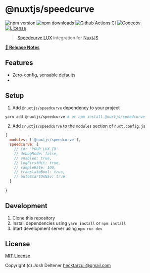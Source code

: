 # @nuxtjs/speedcurve

[![npm version][npm-version-src]][npm-version-href]
[![npm downloads][npm-downloads-src]][npm-downloads-href]
[![Github Actions CI][github-actions-ci-src]][github-actions-ci-href]
[![Codecov][codecov-src]][codecov-href]
[![License][license-src]][license-href]

> [Speedcurve LUX](https://speedcurve.com) integration for [NuxtJS](https://nuxtjs.org)

[📖 **Release Notes**](./CHANGELOG.md)

## Features
- Zero-config, sensable defaults
- 

## Setup

1. Add `@nuxtjs/speedcurve` dependency to your project

```bash
yarn add @nuxtjs/speedcurve # or npm install @nuxtjs/speedcurve
```

2. Add `@nuxtjs/speedcurve` to the `modules` section of `nuxt.config.js`

```js
{
  modules: ['@nuxtjs/speedcurve'],
  speedcurve: {
    // id: 'YOUR_LUX_ID'
    // debugMode: false,
    // enabled: true,
    // logFirstHit: true,
    // sampleRate: 100,
    // translateBool: true,
    // autoStartOnNav: true
  }
  
}
```
## Development

1. Clone this repository
2. Install dependencies using `yarn install` or `npm install`
3. Start development server using `npm run dev`

## License

[MIT License](./LICENSE)

Copyright (c) Josh Deltener <hecktarzuli@gmail.com>

<!-- Badges -->
[npm-version-src]: https://img.shields.io/npm/v/@nuxtjs/speedcurve/latest.svg
[npm-version-href]: https://npmjs.com/package/@nuxtjs/speedcurve

[npm-downloads-src]: https://img.shields.io/npm/dt/@nuxtjs/speedcurve.svg
[npm-downloads-href]: https://npmjs.com/package/@nuxtjs/speedcurve

[github-actions-ci-src]: https://github.com/AutoCustoms/speedcurve-module/workflows/ci/badge.svg
[github-actions-ci-href]: https://github.com/AutoCustoms/speedcurve-module/actions?query=workflow%3Aci

[codecov-src]: https://img.shields.io/codecov/c/github/AutoCustoms/speedcurve-module.svg
[codecov-href]: https://codecov.io/gh/AutoCustoms/speedcurve-module

[license-src]: https://img.shields.io/npm/l/@nuxtjs/speedcurve.svg
[license-href]: https://npmjs.com/package/@nuxtjs/speedcurve
